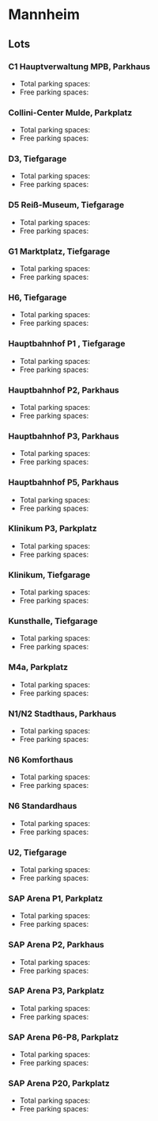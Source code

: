 # Mannheim

## Lots

### C1 Hauptverwaltung MPB, Parkhaus

* Total parking spaces: <Value topic="parken-dd/parken-dd/Mannheim/mannheimc1hauptverwaltungmpbparkhaus/total"/>
* Free parking spaces: <Value topic="parken-dd/parken-dd/Mannheim/mannheimc1hauptverwaltungmpbparkhaus/free"/>

### Collini-Center Mulde, Parkplatz

* Total parking spaces: <Value topic="parken-dd/parken-dd/Mannheim/mannheimcollinicentermuldeparkplatz/total"/>
* Free parking spaces: <Value topic="parken-dd/parken-dd/Mannheim/mannheimcollinicentermuldeparkplatz/free"/>

### D3, Tiefgarage

* Total parking spaces: <Value topic="parken-dd/parken-dd/Mannheim/mannheimd3tiefgarage/total"/>
* Free parking spaces: <Value topic="parken-dd/parken-dd/Mannheim/mannheimd3tiefgarage/free"/>

### D5 Reiß-Museum, Tiefgarage

* Total parking spaces: <Value topic="parken-dd/parken-dd/Mannheim/mannheimd5reissmuseumtiefgarage/total"/>
* Free parking spaces: <Value topic="parken-dd/parken-dd/Mannheim/mannheimd5reissmuseumtiefgarage/free"/>

### G1 Marktplatz, Tiefgarage

* Total parking spaces: <Value topic="parken-dd/parken-dd/Mannheim/mannheimg1marktplatztiefgarage/total"/>
* Free parking spaces: <Value topic="parken-dd/parken-dd/Mannheim/mannheimg1marktplatztiefgarage/free"/>

### H6, Tiefgarage

* Total parking spaces: <Value topic="parken-dd/parken-dd/Mannheim/mannheimh6tiefgarage/total"/>
* Free parking spaces: <Value topic="parken-dd/parken-dd/Mannheim/mannheimh6tiefgarage/free"/>

### Hauptbahnhof P1 , Tiefgarage

* Total parking spaces: <Value topic="parken-dd/parken-dd/Mannheim/mannheimhauptbahnhofp1tiefgarage/total"/>
* Free parking spaces: <Value topic="parken-dd/parken-dd/Mannheim/mannheimhauptbahnhofp1tiefgarage/free"/>

### Hauptbahnhof P2, Parkhaus

* Total parking spaces: <Value topic="parken-dd/parken-dd/Mannheim/mannheimhauptbahnhofp2parkhaus/total"/>
* Free parking spaces: <Value topic="parken-dd/parken-dd/Mannheim/mannheimhauptbahnhofp2parkhaus/free"/>

### Hauptbahnhof P3, Parkhaus

* Total parking spaces: <Value topic="parken-dd/parken-dd/Mannheim/mannheimhauptbahnhofp3parkhaus/total"/>
* Free parking spaces: <Value topic="parken-dd/parken-dd/Mannheim/mannheimhauptbahnhofp3parkhaus/free"/>

### Hauptbahnhof P5, Parkhaus

* Total parking spaces: <Value topic="parken-dd/parken-dd/Mannheim/mannheimhauptbahnhofp5parkhaus/total"/>
* Free parking spaces: <Value topic="parken-dd/parken-dd/Mannheim/mannheimhauptbahnhofp5parkhaus/free"/>

### Klinikum P3, Parkplatz

* Total parking spaces: <Value topic="parken-dd/parken-dd/Mannheim/mannheimklinikump3parkplatz/total"/>
* Free parking spaces: <Value topic="parken-dd/parken-dd/Mannheim/mannheimklinikump3parkplatz/free"/>

### Klinikum, Tiefgarage

* Total parking spaces: <Value topic="parken-dd/parken-dd/Mannheim/mannheimklinikumtiefgarage/total"/>
* Free parking spaces: <Value topic="parken-dd/parken-dd/Mannheim/mannheimklinikumtiefgarage/free"/>

### Kunsthalle, Tiefgarage

* Total parking spaces: <Value topic="parken-dd/parken-dd/Mannheim/mannheimkunsthalletiefgarage/total"/>
* Free parking spaces: <Value topic="parken-dd/parken-dd/Mannheim/mannheimkunsthalletiefgarage/free"/>

### M4a, Parkplatz

* Total parking spaces: <Value topic="parken-dd/parken-dd/Mannheim/mannheimm4aparkplatz/total"/>
* Free parking spaces: <Value topic="parken-dd/parken-dd/Mannheim/mannheimm4aparkplatz/free"/>

### N1/N2 Stadthaus, Parkhaus

* Total parking spaces: <Value topic="parken-dd/parken-dd/Mannheim/mannheimn1n2stadthausparkhaus/total"/>
* Free parking spaces: <Value topic="parken-dd/parken-dd/Mannheim/mannheimn1n2stadthausparkhaus/free"/>

### N6 Komforthaus

* Total parking spaces: <Value topic="parken-dd/parken-dd/Mannheim/mannheimn6komforthaus/total"/>
* Free parking spaces: <Value topic="parken-dd/parken-dd/Mannheim/mannheimn6komforthaus/free"/>

### N6 Standardhaus

* Total parking spaces: <Value topic="parken-dd/parken-dd/Mannheim/mannheimn6standardhaus/total"/>
* Free parking spaces: <Value topic="parken-dd/parken-dd/Mannheim/mannheimn6standardhaus/free"/>

### U2, Tiefgarage

* Total parking spaces: <Value topic="parken-dd/parken-dd/Mannheim/mannheimu2tiefgarage/total"/>
* Free parking spaces: <Value topic="parken-dd/parken-dd/Mannheim/mannheimu2tiefgarage/free"/>

### SAP Arena P1, Parkplatz

* Total parking spaces: <Value topic="parken-dd/parken-dd/Mannheim/mannheimsaparenap1parkplatz/total"/>
* Free parking spaces: <Value topic="parken-dd/parken-dd/Mannheim/mannheimsaparenap1parkplatz/free"/>

### SAP Arena P2, Parkhaus

* Total parking spaces: <Value topic="parken-dd/parken-dd/Mannheim/mannheimsaparenap2parkhaus/total"/>
* Free parking spaces: <Value topic="parken-dd/parken-dd/Mannheim/mannheimsaparenap2parkhaus/free"/>

### SAP Arena P3, Parkplatz

* Total parking spaces: <Value topic="parken-dd/parken-dd/Mannheim/mannheimsaparenap3parkplatz/total"/>
* Free parking spaces: <Value topic="parken-dd/parken-dd/Mannheim/mannheimsaparenap3parkplatz/free"/>

### SAP Arena P6-P8, Parkplatz

* Total parking spaces: <Value topic="parken-dd/parken-dd/Mannheim/mannheimsaparenap6p8parkplatz/total"/>
* Free parking spaces: <Value topic="parken-dd/parken-dd/Mannheim/mannheimsaparenap6p8parkplatz/free"/>

### SAP Arena P20, Parkplatz

* Total parking spaces: <Value topic="parken-dd/parken-dd/Mannheim/mannheimsaparenap20parkplatz/total"/>
* Free parking spaces: <Value topic="parken-dd/parken-dd/Mannheim/mannheimsaparenap20parkplatz/free"/>

